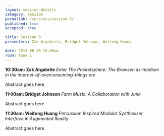 ```yaml
---
layout: session-details
category: session
permalink: /sessions/session-3/
published: true
accepted: true

title: Session 3
presenters: Zak Argabrite, Bridget Johnson, Weitong Huang

date: 2013-06-20 10:30am
room: Room 1
---
```


**10:30am: Zak Argabrite**
_Enter The Packetsphere: The Browser-as-medium in the internet-of-overconsuming-things era_

Abstract goes here.

**11:00am: Bridget Johnson**
_Farm Music: A Collaboration with Junk_

Abstract goes here.

**11:30am: Weitong Huang**
_Percussion Inspired Modular Synthesiser Interface in Augmented Reality_

Abstract goes here.
